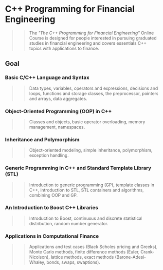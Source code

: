 # C++ Programming for Financial Engineering

>>The *"The C++ Programming for Financial Engineering"* Online Course is designed for people interested in pursuing graduated studies in financial engineering and covers essentials C++ topics  with applications to finance.

## Goal

### Basic C/C++ Language and Syntax

>>Data types, variables, operators and expressions, decisions and loops, functions and storage classes, the preprocessor, pointers and arrays, data aggregates.

### Object-Oriented Programming (OOP) in C++

>>Classes and objects, basic operator overloading, memory management, namespaces.

### Inheritance and Polymorphism

>>Object-oriented modeling, simple inheritance, polymorphism, exception handling.

### Generic Programming in C++ and Standard Template Library (STL)

>>Introduction to generic programming (GP), template classes in C++, introduction to STL, STL containers and algorithms, combining OOP and GP.

### An Introduction to Boost C++ Libraries

>>Introduction to Boost, continuous and discrete statistical distribution, random number generator.

### Applications in Computational Finance

>>Applications and test cases (Black Scholes pricing and Greeks), Monte Carlo methods, finite difference methods (Euler, Crank-Nicolson), lattice methods, exact methods (Barone-Adesi-Whaley, bonds, swaps, swaptions).